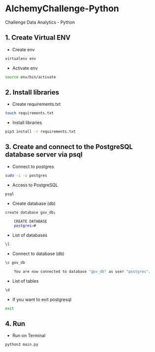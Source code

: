 # AlchemyChallenge-Python
 Challenge Data Analytics - Python

## 1. Create Virtual ENV

- Create env

```bash
virtualenv env
```

- Activate env

```bash
source env/bin/activate
```
 
## 2. Install libraries

- Create requirements.txt

```bash
touch requirements.txt
```

- Install libraries

```bash
pip3 install -r requirements.txt
```


## 3. Create and connect to the PostgreSQL database server via psql

- Connect to postgres

```bash
sudo -i -u postgres
```

- Access to PostgreSQL

```bash
psql
```

- Create database (db)

```bash
create database gov_db;

    CREATE DATABASE
    postgres=#
```

- List of databases

```bash
\l
```

- Connect to database (db)

```bash
\c gov_db

    You are now connected to database "gov_db" as user "postgres".
```

- List of tables

```bash
\d
```

- If you want to exit postgresql

```bash
exit
```

## 4. Run

- Run on Terminal

```bash
python3 main.py
```
